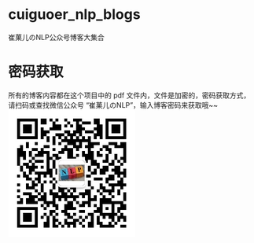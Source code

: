 # cuiguoer_nlp_blogs
 崔菓儿のNLP公众号博客大集合

# 密码获取
 所有的博客内容都在这个项目中的 pdf 文件内，文件是加密的，密码获取方式，请扫码或查找微信公众号 “崔菓儿のNLP”，输入博客密码来获取哦~~
 ![image](https://github.com/dongrixinyu/cuiguoer_nlp_blogs/blob/master/images/wechat_qr_code.jpg)
